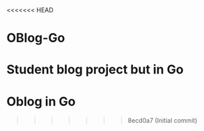 <<<<<<< HEAD
# OBlog-Go
Student blog project but in Go
=======
# Oblog in Go
>>>>>>> 8ecd0a7 (Initial commit)
